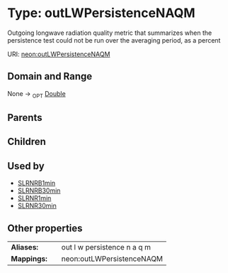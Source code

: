 
# Type: outLWPersistenceNAQM


Outgoing longwave radiation  quality metric that summarizes when the persistence test could not be run over the averaging period, as a percent

URI: [neon:outLWPersistenceNAQM](https://data.neonscience.org/outLWPersistenceNAQM)


## Domain and Range

None ->  <sub>OPT</sub> [Double](types/Double.md)

## Parents


## Children


## Used by

 * [SLRNRB1min](SLRNRB1min.md)
 * [SLRNRB30min](SLRNRB30min.md)
 * [SLRNR1min](SLRNR1min.md)
 * [SLRNR30min](SLRNR30min.md)

## Other properties

|  |  |  |
| --- | --- | --- |
| **Aliases:** | | out l w persistence n a q m |
| **Mappings:** | | neon:outLWPersistenceNAQM |

